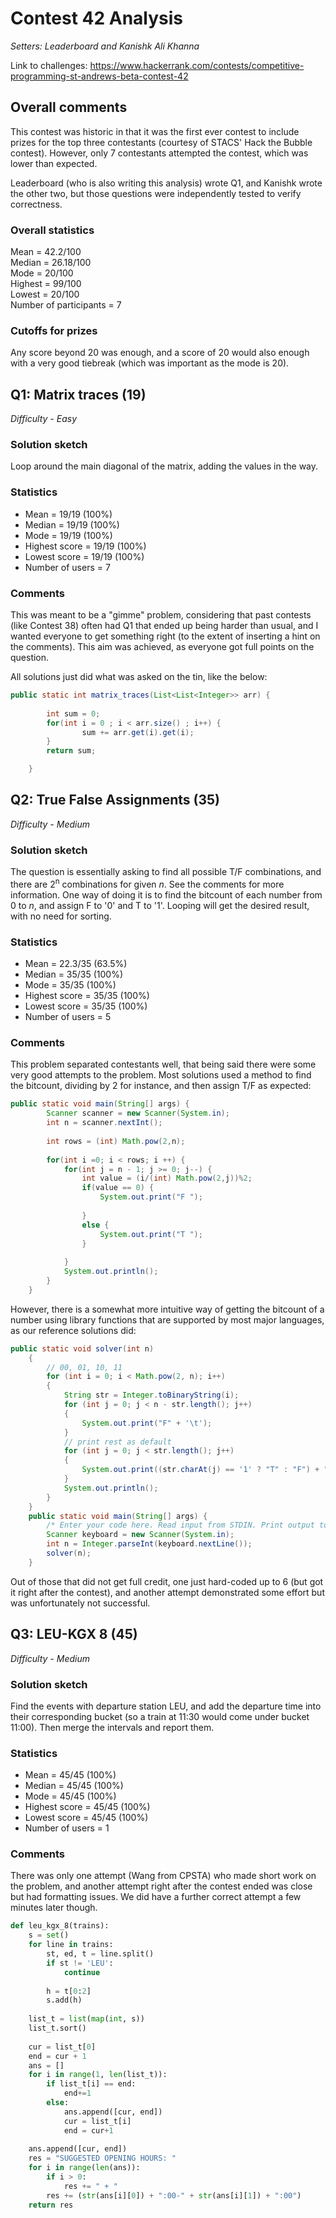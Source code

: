 # Contest 42 Analysis

*Setters: Leaderboard and Kanishk Ali Khanna*

Link to challenges: https://www.hackerrank.com/contests/competitive-programming-st-andrews-beta-contest-42

## Overall comments

This contest was historic in that it was the first ever contest to include prizes for the top three contestants (courtesy of STACS' Hack the Bubble contest). However, only 7 contestants attempted the contest, which was lower than expected.

Leaderboard (who is also writing this analysis) wrote Q1, and Kanishk wrote the other two, but those questions were independently tested to verify correctness.

### Overall statistics

Mean = 42.2/100 <br>
Median = 26.18/100 <br>
Mode = 20/100 <br>
Highest = 99/100 <br>
Lowest = 20/100 <br>
Number of participants = 7

### Cutoffs for prizes

Any score beyond 20 was enough, and a score of 20 would also enough with a very good tiebreak (which was important as the mode is 20).

## Q1: Matrix traces (19)

*Difficulty - Easy*

### Solution sketch

Loop around the main diagonal of the matrix, adding the values in the way.

### Statistics

* Mean = 19/19 (100%)
* Median = 19/19 (100%)
* Mode = 19/19 (100%)
* Highest score = 19/19 (100%)
* Lowest score = 19/19 (100%)
* Number of users = 7

### Comments

This was meant to be a "gimme" problem, considering that past contests (like Contest 38) often had Q1 that ended up being harder than usual, and I wanted everyone to get something right (to the extent of inserting a hint on the comments). This aim was achieved, as everyone got full points on the question.

All solutions just did what was asked on the tin, like the below:

```java
public static int matrix_traces(List<List<Integer>> arr) {
    
        int sum = 0;
        for(int i = 0 ; i < arr.size() ; i++) {
                sum += arr.get(i).get(i);
        }
        return sum;

    }
```

## Q2: True False Assignments (35)

*Difficulty - Medium*

### Solution sketch

The question is essentially asking to find all possible T/F combinations, and there are 2<sup>n</sup> combinations for given *n*. See the comments for more information. One way of doing it is to find the bitcount of each number from 0 to *n*, and assign F to '0' and T to '1'. Looping will get the desired result, with no need for sorting.

### Statistics

* Mean = 22.3/35 (63.5%)
* Median = 35/35 (100%)
* Mode = 35/35 (100%)
* Highest score = 35/35 (100%)
* Lowest score = 35/35 (100%)
* Number of users = 5

### Comments

This problem separated contestants well, that being said there were some very good attempts to the problem. Most solutions used a method to find the bitcount, dividing by 2 for instance, and then assign T/F as expected:

```java
public static void main(String[] args) {
        Scanner scanner = new Scanner(System.in);
        int n = scanner.nextInt();
        
        int rows = (int) Math.pow(2,n);
        
        for(int i =0; i < rows; i ++) {
            for(int j = n - 1; j >= 0; j--) {
                int value = (i/(int) Math.pow(2,j))%2;
                if(value == 0) {
                    System.out.print("F ");
                    
                }
                else {
                    System.out.print("T ");
                }
                    
            }
            System.out.println();
        }
    }
```

However, there is a somewhat more intuitive way of getting the bitcount of a number using library functions that are supported by most major languages, as our reference solutions did:

```java
public static void solver(int n)
    {
        // 00, 01, 10, 11
        for (int i = 0; i < Math.pow(2, n); i++)
        {
            String str = Integer.toBinaryString(i);
            for (int j = 0; j < n - str.length(); j++)
            {
                System.out.print("F" + '\t');
            }
            // print rest as default
            for (int j = 0; j < str.length(); j++)
            {
                System.out.print((str.charAt(j) == '1' ? "T" : "F") + "\t");
            }
            System.out.println();
        }
    }
    public static void main(String[] args) {
        /* Enter your code here. Read input from STDIN. Print output to STDOUT. Your class should be named Solution. */
        Scanner keyboard = new Scanner(System.in);
        int n = Integer.parseInt(keyboard.nextLine());
        solver(n);
    }
```

Out of those that did not get full credit, one just hard-coded up to 6 (but got it right after the contest), and another attempt demonstrated some effort but was unfortunately not successful.

## Q3: LEU-KGX 8 (45)

*Difficulty - Medium*

### Solution sketch

Find the events with departure station LEU, and add the departure time into their corresponding bucket (so a train at 11:30 would come under bucket 11:00). Then merge the intervals and report them.
### Statistics

* Mean = 45/45 (100%)
* Median = 45/45 (100%)
* Mode = 45/45 (100%)
* Highest score = 45/45 (100%)
* Lowest score = 45/45 (100%)
* Number of users = 1

### Comments

There was only one attempt (Wang from CPSTA) who made short work on the problem, and another attempt right after the contest ended was close but had formatting issues. We did have a further correct attempt a few minutes later though.

```python
def leu_kgx_8(trains):
    s = set()
    for line in trains:
        st, ed, t = line.split()
        if st != 'LEU':
            continue
        
        h = t[0:2]
        s.add(h)
    
    list_t = list(map(int, s))
    list_t.sort()
    
    cur = list_t[0]
    end = cur + 1
    ans = []
    for i in range(1, len(list_t)):
        if list_t[i] == end:
            end+=1
        else:
            ans.append([cur, end])
            cur = list_t[i]
            end = cur+1
    
    ans.append([cur, end])
    res = "SUGGESTED OPENING HOURS: "
    for i in range(len(ans)):
        if i > 0:
            res += " + "
        res += (str(ans[i][0]) + ":00-" + str(ans[i][1]) + ":00")
    return res
```